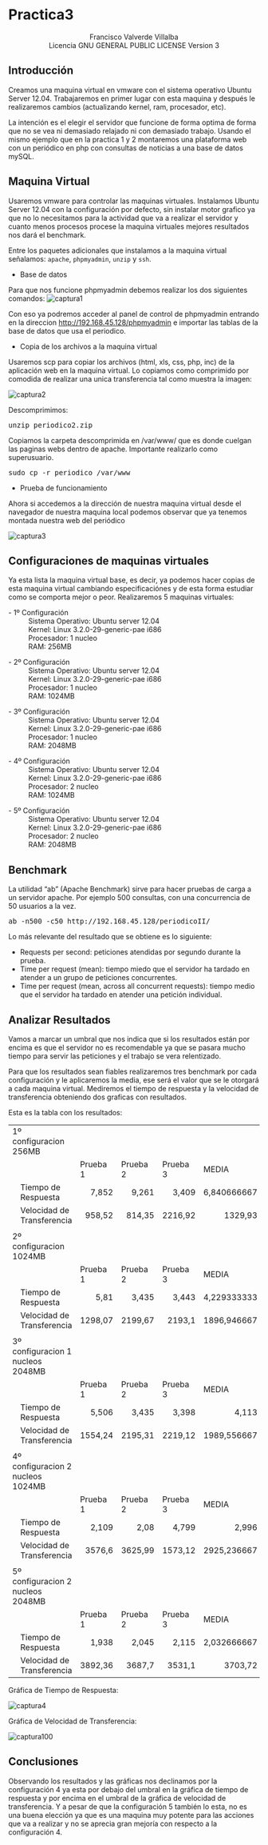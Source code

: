 Practica3
=========
<center>Francisco Valverde Villalba<br>
Licencia GNU GENERAL PUBLIC LICENSE Version 3</center>

Introducción
------------
Creamos una maquina virtual en vmware con el sistema operativo Ubuntu Server 12.04. Trabajaremos en primer lugar con esta maquina y después le realizaremos cambios (actualizando kernel, ram, procesador, etc).

La intención es el elegir el servidor que funcione de forma optima de forma que no se vea ni demasiado relajado ni con demasiado trabajo. Usando el mismo ejemplo que en la practica 1 y 2 montaremos una plataforma web con un periódico en php con consultas de noticias a una base de datos mySQL.

Maquina Virtual
---------------
Usaremos vmware para controlar las maquinas virtuales. Instalamos Ubuntu Server 12.04 con la configuración por defecto, sin instalar motor grafico ya que no lo necesitamos para la actividad que va a realizar el servidor y cuanto menos procesos procese la maquina virtuales mejores resultados nos dará el benchmark.

Entre los paquetes adicionales que instalamos a la maquina virtual señalamos: `apache`, `phpmyadmin`, `unzip` y `ssh`.

- Base de datos

Para que nos funcione phpmyadmin debemos realizar los dos siguientes comandos:
![captura1](https://dl.dropbox.com/s/2g3nyxngt8rtsq3/conf_phpmyadmin.png)

Con eso ya podremos acceder al panel de control de phpmyadmin entrando en la direccion http://192.168.45.128/phpmyadmin e importar las tablas de la base de datos que usa el periodico.

- Copia de los archivos a la maquina virtual

Usaremos scp para copiar los archivos (html, xls, css, php, inc) de la aplicación web en la maquina virtual. Lo copiamos como comprimido por comodida de realizar una unica transferencia tal como muestra la imagen:

![captura2](https://dl.dropbox.com/s/47nusk7e0w36mmr/scp.png)

Descomprimimos:

<pre>
unzip periodico2.zip
</pre>

Copiamos la carpeta descomprimida en /var/www/ que es donde cuelgan las paginas webs dentro de apache. Importante realizarlo como superusuario.

<pre>
sudo cp -r periodico /var/www
</pre>

- Prueba de funcionamiento

Ahora si accedemos a la dirección de nuestra maquina virtual desde el navegador de nuestra maquina local podemos observar que ya tenemos montada nuestra web del periódico

![captura3](https://dl.dropbox.com/s/nj3e1d4kz7bd15m/periodico.png)

Configuraciones de maquinas virtuales
-------------------------------------

Ya esta lista la maquina virtual base, es decir, ya podemos hacer copias de esta maquina virtual cambiando especificaciónes y de esta forma estudiar como se comporta mejor o peor. Realizaremos 5 maquinas virtuales:
<dl>
<dt>- 1º Configuración</dt>
<dd>Sistema Operativo: Ubuntu server 12.04</dd>
<dd>Kernel: Linux 3.2.0-29-generic-pae i686</dd> 
<dd>Procesador: 1 nucleo</dd>
<dd>RAM: 256MB</dd>
<dl>
<dt>- 2º Configuración</dt>
<dd>Sistema Operativo: Ubuntu server 12.04</dd>
<dd>Kernel: Linux 3.2.0-29-generic-pae i686</dd> 
<dd>Procesador: 1 nucleo</dd>
<dd>RAM: 1024MB</dd>
</dl>
<dl>
<dt>- 3º Configuración</dt>
<dd>Sistema Operativo: Ubuntu server 12.04</dd>
<dd>Kernel: Linux 3.2.0-29-generic-pae i686</dd> 
<dd>Procesador: 1 nucleo</dd>
<dd>RAM: 2048MB</dd>
</dl>
<dl>
<dt>- 4º Configuración</dt>
<dd>Sistema Operativo: Ubuntu server 12.04</dd>
<dd>Kernel: Linux 3.2.0-29-generic-pae i686</dd> 
<dd>Procesador: 2 nucleo</dd>
<dd>RAM: 1024MB</dd>
</dl>
<dl>
<dt>- 5º Configuración</dt>
<dd>Sistema Operativo: Ubuntu server 12.04</dd>
<dd>Kernel: Linux 3.2.0-29-generic-pae i686 </dd>
<dd>Procesador: 2 nucleo</dd>
<dd>RAM: 2048MB</dd>
</dl>

Benchmark
---------
La utilidad “ab” (Apache Benchmark) sirve para hacer pruebas de carga a un servidor apache.
Por ejemplo 500 consultas, con una concurrencia de 50 usuarios a la vez.
<pre>
ab -n500 -c50 http://192.168.45.128/periodicoII/
</pre>

Lo más relevante del resultado que se obtiene es lo siguiente:

- Requests per second: peticiones atendidas por segundo durante la prueba.
- Time per request (mean): tiempo miedo que el servidor ha tardado en atender a un grupo de peticiones concurrentes.
- Time per request (mean, across all concurrent requests): tiempo medio que el servidor ha tardado en atender una petición individual.

Analizar Resultados
-------------------

Vamos a marcar un umbral que nos indica que si los resultados están por encima es que el servidor no es recomendable ya que se pasara mucho tiempo para servir las peticiones y el trabajo se vera relentizado.

Para que los resultados sean fiables realizaremos tres benchmark por cada configuración y le aplicaremos la media, ese será el valor que se le otorgará a cada maquina virtual. Mediremos el tiempo de respuesta y la velocidad de transferencia obteniendo dos graficas con resultados.

Esta es la tabla con los resultados:
<table cellspacing="0" cellpadding="0">
  <col width="99" />
  <col width="140" />
  <col width="65" span="3" />
  <col width="65" />
  <col width="65" />
  <tr>
    <td colspan="2" width="239">1º configuracion 256MB</td>
    <td width="65"></td>
    <td width="65"></td>
    <td width="65"></td>
    <td width="65"></td>
    <td width="65"></td>
  </tr>
  <tr>
    <td></td>
    <td></td>
    <td>Prueba 1</td>
    <td>Prueba 2</td>
    <td>Prueba 3</td>
    <td>MEDIA</td>
    <td></td>
  </tr>
  <tr>
    <td></td>
    <td>Tiempo de Respuesta</td>
    <td align="right">7,852</td>
    <td align="right">9,261</td>
    <td align="right">3,409</td>
    <td align="right">6,840666667</td>
    <td>seg</td>
  </tr>
  <tr>
    <td></td>
    <td>Velocidad de Transferencia</td>
    <td align="right">958,52</td>
    <td align="right">814,35</td>
    <td align="right">2216,92</td>
    <td align="right">1329,93</td>
    <td>Kbytes/sec</td>
  </tr>
  <tr>
    <td></td>
    <td></td>
    <td></td>
    <td></td>
    <td></td>
    <td></td>
    <td></td>
  </tr>
  <tr>
    <td colspan="2">2º   configuracion 1024MB</td>
    <td></td>
    <td></td>
    <td></td>
    <td></td>
    <td></td>
  </tr>
  <tr>
    <td></td>
    <td></td>
    <td>Prueba 1</td>
    <td>Prueba 2</td>
    <td>Prueba 3</td>
    <td>MEDIA</td>
    <td></td>
  </tr>
  <tr>
    <td></td>
    <td>Tiempo de Respuesta</td>
    <td align="right">5,81</td>
    <td align="right">3,435</td>
    <td align="right">3,443</td>
    <td align="right">4,229333333</td>
    <td>seg</td>
  </tr>
  <tr>
    <td></td>
    <td>Velocidad de Transferencia</td>
    <td align="right">1298,07</td>
    <td align="right">2199,67</td>
    <td align="right">2193,1</td>
    <td align="right">1896,946667</td>
    <td>Kbytes/sec</td>
  </tr>
  <tr>
    <td></td>
    <td></td>
    <td></td>
    <td></td>
    <td></td>
    <td></td>
    <td></td>
  </tr>
  <tr>
    <td colspan="2">3º   configuracion 1 nucleos 2048MB</td>
    <td></td>
    <td></td>
    <td></td>
    <td></td>
    <td></td>
  </tr>
  <tr>
    <td></td>
    <td></td>
    <td>Prueba 1</td>
    <td>Prueba 2</td>
    <td>Prueba 3</td>
    <td>MEDIA</td>
    <td></td>
  </tr>
  <tr>
    <td></td>
    <td>Tiempo de Respuesta</td>
    <td align="right">5,506</td>
    <td align="right">3,435</td>
    <td align="right">3,398</td>
    <td align="right">4,113</td>
    <td>seg</td>
  </tr>
  <tr>
    <td></td>
    <td>Velocidad de Transferencia</td>
    <td align="right">1554,24</td>
    <td align="right">2195,31</td>
    <td align="right">2219,12</td>
    <td align="right">1989,556667</td>
    <td>Kbytes/sec</td>
  </tr>
  <tr>
    <td></td>
    <td></td>
    <td></td>
    <td></td>
    <td></td>
    <td></td>
    <td></td>
  </tr>
  <tr>
    <td colspan="2">4º   configuracion 2 nucleos 1024MB</td>
    <td></td>
    <td></td>
    <td></td>
    <td></td>
    <td></td>
  </tr>
  <tr>
    <td></td>
    <td></td>
    <td>Prueba 1</td>
    <td>Prueba 2</td>
    <td>Prueba 3</td>
    <td>MEDIA</td>
    <td></td>
  </tr>
  <tr>
    <td></td>
    <td>Tiempo de Respuesta</td>
    <td align="right">2,109</td>
    <td align="right">2,08</td>
    <td align="right">4,799</td>
    <td align="right">2,996</td>
    <td>seg</td>
  </tr>
  <tr>
    <td></td>
    <td>Velocidad de Transferencia</td>
    <td align="right">3576,6</td>
    <td align="right">3625,99</td>
    <td align="right">1573,12</td>
    <td align="right">2925,236667</td>
    <td>Kbytes/sec</td>
  </tr>
  <tr>
    <td></td>
    <td></td>
    <td></td>
    <td></td>
    <td></td>
    <td></td>
    <td></td>
  </tr>
  <tr>
    <td colspan="2">5º   configuracion 2 nucleos 2048MB</td>
    <td></td>
    <td></td>
    <td></td>
    <td></td>
    <td></td>
  </tr>
  <tr>
    <td></td>
    <td></td>
    <td>Prueba 1</td>
    <td>Prueba 2</td>
    <td>Prueba 3</td>
    <td>MEDIA</td>
    <td></td>
  </tr>
  <tr>
    <td></td>
    <td>Tiempo de Respuesta</td>
    <td align="right">1,938</td>
    <td align="right">2,045</td>
    <td align="right">2,115</td>
    <td align="right">2,032666667</td>
    <td>seg</td>
  </tr>
  <tr>
    <td></td>
    <td>Velocidad de Transferencia</td>
    <td align="right">3892,36</td>
    <td align="right">3687,7</td>
    <td align="right">3531,1</td>
    <td align="right">3703,72</td>
    <td>Kbytes/sec</td>
  </tr>
</table>

Gráfica  de Tiempo de Respuesta:

![captura4](https://dl.dropbox.com/s/w6ne9emnchsigho/grafica_tiempos.png)

Gráfica  de Velocidad de Transferencia:

![captura100](https://dl.dropbox.com/s/d4ac5fbsjyqtome/grafica_velocidad.png)

Conclusiones
------------

Observando los resultados y las gráficas nos declinamos por la configuración 4 ya esta por debajo del umbral en la gráfica de tiempo de respuesta y por encima en el umbral de la gráfica de velocidad de transferencia. Y a pesar de que la configuración 5 también lo esta, no es una buena elección ya que es una maquina muy potente para las acciones que va a realizar y no se aprecia gran mejoría con respecto a la configuración 4.

